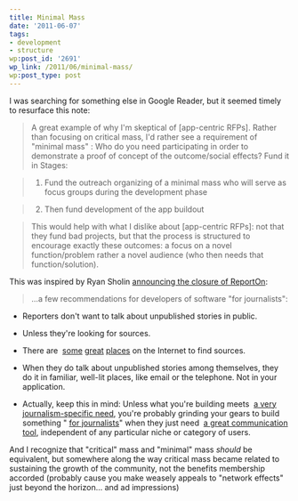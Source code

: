 ```yaml
---
title: Minimal Mass
date: '2011-06-07'
tags:
- development
- structure
wp:post_id: '2691'
wp_link: /2011/06/minimal-mass/
wp:post_type: post
---
```


I was searching for something else in Google Reader, but it seemed timely to resurface this note:

> A great example of why I'm skeptical of [app-centric RFPs]. Rather than focusing on critical mass, I'd rather see a requirement of "minimal mass" : Who do you need participating in order to demonstrate a proof of concept of the outcome/social effects? Fund it in Stages:

>

> 1. Fund the outreach organizing of a minimal mass who will serve as focus groups during the development phase

>

> 2. Then fund development of the app buildout

>

> This would help with what I dislike about [app-centric RFPs]: not that they fund bad projects, but that the process is structured to encourage exactly these outcomes: a focus on a novel function/problem rather a novel audience (who then needs that function/solution).

This was inspired by Ryan Sholin [announcing the closure of ReportOn](http://www.pbs.org/idealab/2010/12/lessons-learned-from-reportingon363.html):

> ...a few recommendations for developers of software "for journalists":

>

>

- Reporters don't want to talk about unpublished stories in public.

>

- Unless they're looking for sources.

>

- There are  [some](http://twitter.com/) [great](http://facebook.com/) [places](http://helpareporter.com/) on the Internet to find sources.

>

- When they do talk about unpublished stories among themselves, they do it in familiar, well-lit places, like email or the telephone. Not in your application.

>

- Actually, keep this in mind: Unless what you're building meets  [a very journalism-specific need](http://www.documentcloud.org/home), you're probably grinding your gears to build something " [for journalists](http://blog.journotwit.com/journotwit-has-closed)" when they just need  [a great communication tool](http://tweetdeck.com/), independent of any particular niche or category of users.

>

>

And I recognize that "critical" mass and "minimal" mass _should_ be equivalent, but somewhere along the way critical mass became related to sustaining the growth of the community, not the benefits membership accorded (probably cause you make weasely appeals to "network effects" just beyond the horizon... and ad impressions)
